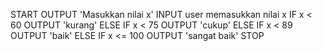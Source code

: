 START
OUTPUT 'Masukkan nilai x'
INPUT user memasukkan nilai x
IF x < 60
    OUTPUT 'kurang'
ELSE IF x < 75
    OUTPUT 'cukup'
ELSE IF x < 89
    OUTPUT 'baik'
ELSE IF x <= 100
    OUTPUT 'sangat baik'
STOP